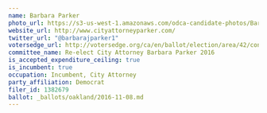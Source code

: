 ```yaml
---
name: Barbara Parker
photo_url: https://s3-us-west-1.amazonaws.com/odca-candidate-photos/Barbara-Parker.png
website_url: http://www.cityattorneyparker.com/
twitter_url: "@barbarajparker1"
votersedge_url: http://votersedge.org/ca/en/ballot/election/area/42/contests/contest/13239/candidate/130764?&county=Alameda%20County&election_authority_id=1
committee_name: Re-elect City Attorney Barbara Parker 2016
is_accepted_expenditure_ceiling: true
is_incumbent: true
occupation: Incumbent, City Attorney
party_affiliation: Democrat
filer_id: 1382679
ballot: _ballots/oakland/2016-11-08.md
---
```

